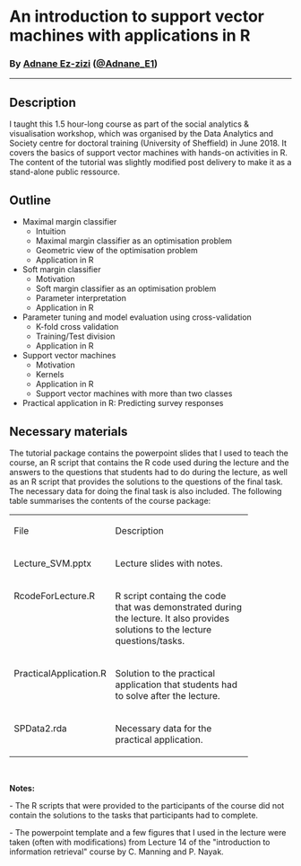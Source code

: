 # An introduction to support vector machines with applications in R

### By [Adnane Ez-zizi](https://aezzizi.com) ([@Adnane_E1](https://twitter.com/Adnane_E1))

---

## Description

I taught this 1.5 hour-long course as part of the social analytics & visualisation workshop, which was organised by the Data Analytics and Society centre for doctoral training (University of Sheffield) in June 2018. It covers the basics of support vector machines with hands-on activities in R. The content of the tutorial was slightly modified post delivery to make it as a stand-alone public ressource.     

## Outline

* Maximal margin classifier
     - Intuition
     - Maximal margin classifier as an optimisation problem
     - Geometric view of the optimisation problem
     - Application in R
* Soft margin classifier
     - Motivation
     - Soft margin classifier as an optimisation problem
     - Parameter interpretation
     - Application in R
* Parameter tuning and model evaluation using cross-validation 
     - K-fold cross validation
     - Training/Test division
     - Application in R
* Support vector machines
     - Motivation
     - Kernels
     - Application in R
     - Support vector machines with more than two classes    
* Practical application in R: Predicting survey responses

## Necessary materials
     
The tutorial package contains the powerpoint slides that I used to teach the course, an R script that contains the R code used during the lecture and the answers to the questions that students had to do during the lecture, as well as an R script that provides the solutions to the questions of the final task. The necessary data for doing the final task is also included. The following table summarises the contents of the course package:

<table border="0" cellspacing="1" cellpadding="0">
    <tbody>
        <tr>
            <td width="140">
                <p align="left">
                    File
                </p>
            </td>
            <td width="229">
                <p align="left">
                    Description
                </p>
            </td>
        </tr>
        <tr>
            <td width="140" valign="top">
                <p>
                    Lecture_SVM.pptx
                </p>
            </td>
            <td width="229" valign="top">
                <p> 
                    Lecture slides with notes.
                </p>
            </td>
        </tr>
        <tr>
            <td width="140" valign="top">
                <p>
                    RcodeForLecture.R
                </p>
            </td>
            <td width="229" valign="top">
                <p>
                    R script containg the code that was demonstrated during the lecture. It also provides solutions to the lecture questions/tasks.  
                </p>
            </td>
        </tr>
        <tr>
            <td width="140" valign="top">
                <p>
                    PracticalApplication.R
                </p>
            </td>
            <td width="229" valign="top">
                <p>
                    Solution to the practical application that students had to solve after the lecture.
                </p>
            </td>
        </tr>
        <tr>
            <td width="140" valign="top">
                <p>
                    SPData2.rda
                </p>
            </td>
            <td width="229" valign="top">
                <p>
                    Necessary data for the practical application.
                </p>
            </td>
        </tr>
    </tbody>
</table>
<br>

**Notes:** 

\- The R scripts that were provided to the participants of the course did not contain the solutions to the tasks that participants had to complete. 

\- The powerpoint template and a few figures that I used in the lecture were taken (often with modifications) from Lecture 14 of the "introduction to information retrieval" course by C. Manning and P. Nayak.
